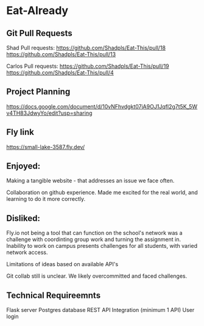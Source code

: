 # Eat-Already

## Git Pull Requests
Shad Pull requests:
https://github.com/Shadpls/Eat-This/pull/18
https://github.com/Shadpls/Eat-This/pull/13

Carlos Pull requests:
https://github.com/Shadpls/Eat-This/pull/19
https://github.com/Shadpls/Eat-This/pull/4

## Project Planning 
https://docs.google.com/document/d/10vNFhvdgkt07jA9OJ1Jqfl2g7t5K_5Wv4TH83JdwyYo/edit?usp=sharing

## Fly link
https://small-lake-3587.fly.dev/

## Enjoyed:
Making a tangible website - that addresses an issue we face often.

Collaboration on github experience. Made me excited for the real world, and learning to do it more correctly.

## Disliked:
Fly.io not being a tool that can function on the school's network was a challenge with coordinting group work and turning the assignment in.
Inability to work on campus presents challenges for all students, with varied network access.

Limitations of ideas based on available API's

Git collab still is unclear. We likely overcommitted and faced challenges.

## Technical Requireemnts
Flask server
Postgres database
REST API Integration (minimum 1 API)
User login
